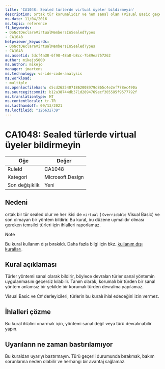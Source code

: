 ```yaml
---
title: 'CA1048: Sealed türlerde virtual üyeler bildirmeyin'
description: ortak tür korumalıdır ve hem sanal olan (Visual Basic geçersiz kılınabilir) hem de son olmayan bir yöntem bildirir. Bu kural, bu düzene uymalıdır olması gereken temsilci türleri için ihlalleri raporlamaz.
ms.date: 11/04/2016
ms.topic: reference
f1_keywords:
- DoNotDeclareVirtualMembersInSealedTypes
- CA1048
helpviewer_keywords:
- DoNotDeclareVirtualMembersInSealedTypes
- CA1048
ms.assetid: 5dcf4a30-6f98-48a8-b8cc-7b89ea757262
author: mikejo5000
ms.author: mikejo
manager: jmartens
ms.technology: vs-ide-code-analysis
ms.workload:
- multiple
ms.openlocfilehash: d5cd26254071862008979d865c4e2ef778ec490a
ms.sourcegitcommit: b12a38744db371d2894769ecf305585f9577792f
ms.translationtype: MT
ms.contentlocale: tr-TR
ms.lasthandoff: 09/13/2021
ms.locfileid: "126632739"
---
```

# <a name="ca1048-do-not-declare-virtual-members-in-sealed-types"></a>CA1048: Sealed türlerde virtual üyeler bildirmeyin

|Öğe|Değer|
|-|-|
|RuleId|CA1048|
|Kategori|Microsoft.Design|
|Son değişiklik|Yeni|

## <a name="cause"></a>Nedeni
ortak bir tür sealed olur ve her ikisi de `virtual` ( `Overridable` Visual Basic) ve son olmayan bir yöntem bildirir. Bu kural, bu düzene uymalıdır olması gereken temsilci türleri için ihlalleri raporlamaz.

> [!NOTE]
> Bu kural kullanım dışı bırakıldı. Daha fazla bilgi için bkz. [kullanım dışı kuralları](fxcop-unported-deprecated-rules.md).

## <a name="rule-description"></a>Kural açıklaması
Türler yöntemi sanal olarak bildirir, böylece devralan türler sanal yöntemin uygulanmasını geçersiz kılabilir. Tanım olarak, korumalı bir türden bir sanal yöntem anlamsız bir şekilde bir korumalı türden devralma yapılamaz.

Visual Basic ve C# derleyicileri, türlerin bu kuralı ihlal edeceğini izin vermez.

## <a name="how-to-fix-violations"></a>İhlalleri çözme
Bu kural ihlalini onarmak için, yöntemi sanal değil veya türü devralınabilir yapın.

## <a name="when-to-suppress-warnings"></a>Uyarıların ne zaman bastırılamıyor
Bu kuraldan uyarıyı bastırmayın. Türü geçerli durumunda bırakmak, bakım sorunlarına neden olabilir ve herhangi bir avantaj sağlamaz.
